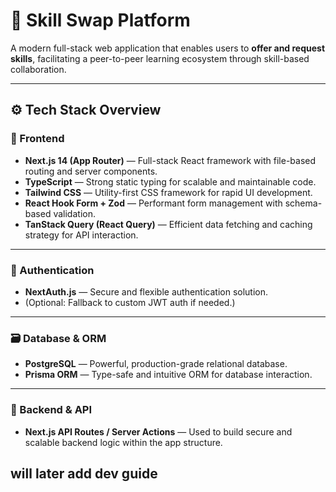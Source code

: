 # 🔄 Skill Swap Platform

A modern full-stack web application that enables users to **offer and request skills**, facilitating a peer-to-peer learning ecosystem through skill-based collaboration.

---

## ⚙️ Tech Stack Overview

### 🧩 Frontend

- **Next.js 14 (App Router)** — Full-stack React framework with file-based routing and server components.
- **TypeScript** — Strong static typing for scalable and maintainable code.
- **Tailwind CSS** — Utility-first CSS framework for rapid UI development.
- **React Hook Form + Zod** — Performant form management with schema-based validation.
- **TanStack Query (React Query)** — Efficient data fetching and caching strategy for API interaction.

---

### 🔐 Authentication

- **NextAuth.js** — Secure and flexible authentication solution.
- (Optional: Fallback to custom JWT auth if needed.)

---

### 🗃 Database & ORM

- **PostgreSQL** — Powerful, production-grade relational database.
- **Prisma ORM** — Type-safe and intuitive ORM for database interaction.

---

### 🧠 Backend & API

- **Next.js API Routes / Server Actions** — Used to build secure and scalable backend logic within the app structure.

## will later add dev guide
